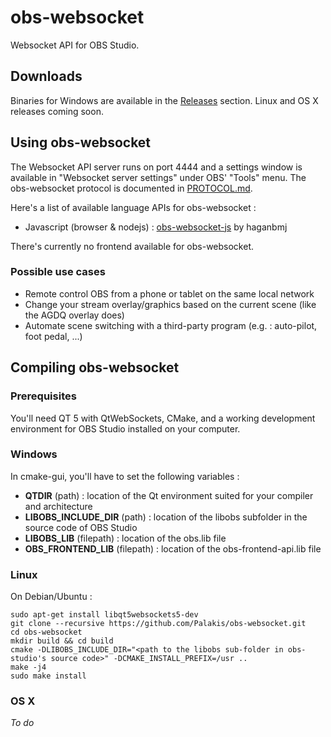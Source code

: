 obs-websocket
==============
Websocket API for OBS Studio.

## Downloads
Binaries for Windows are available in the [Releases](https://github.com/Palakis/obs-websocket/releases) section. Linux and OS X releases coming soon.

## Using obs-websocket
The Websocket API server runs on port 4444 and a settings window is available in "Websocket server settings" under OBS' "Tools" menu. The obs-websocket protocol is documented in [PROTOCOL.md](PROTOCOL.md).  

Here's a list of available language APIs for obs-websocket :
- Javascript (browser & nodejs) : [obs-websocket-js](https://github.com/haganbmj/obs-websocket-js) by haganbmj

There's currently no frontend available for obs-websocket.

### Possible use cases
- Remote control OBS from a phone or tablet on the same local network
- Change your stream overlay/graphics based on the current scene (like the AGDQ overlay does)
- Automate scene switching with a third-party program (e.g. : auto-pilot, foot pedal, ...)

## Compiling obs-websocket
### Prerequisites
You'll need QT 5 with QtWebSockets, CMake, and a working development environment for OBS Studio installed on your computer. 

### Windows
In cmake-gui, you'll have to set the following variables :
- **QTDIR** (path) : location of the Qt environment suited for your compiler and architecture
- **LIBOBS_INCLUDE_DIR** (path) : location of the libobs subfolder in the source code of OBS Studio
- **LIBOBS_LIB** (filepath) : location of the obs.lib file
- **OBS_FRONTEND_LIB** (filepath) : location of the obs-frontend-api.lib file

### Linux
On Debian/Ubuntu :  
```
sudo apt-get install libqt5websockets5-dev
git clone --recursive https://github.com/Palakis/obs-websocket.git
cd obs-websocket
mkdir build && cd build
cmake -DLIBOBS_INCLUDE_DIR="<path to the libobs sub-folder in obs-studio's source code>" -DCMAKE_INSTALL_PREFIX=/usr ..
make -j4
sudo make install
```

### OS X
*To do*

